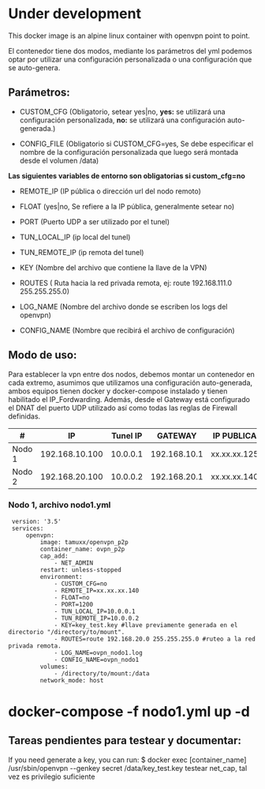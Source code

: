 # Under development

This docker image is an alpine linux container with openvpn point to point.

El contenedor tiene dos modos, mediante los parámetros del yml podemos optar por utilizar una configuración personalizada o una configuración que se auto-genera.

## Parámetros:

- CUSTOM_CFG (Obligatorio, setear yes|no, **yes:** se utilizará una configuración personalizada, **no:** se utilizará una configuración auto-generada.)

- CONFIG_FILE (Obligatorio si CUSTOM_CFG=yes, Se debe especificar el nombre de la configuración personalizada que luego será montada desde el volumen /data)

**Las siguientes variables de entorno son obligatorias si custom_cfg=no**

- REMOTE_IP (IP pública o dirección url del nodo remoto)

- FLOAT (yes|no, Se refiere a la IP pública, generalmente setear no)

- PORT (Puerto UDP a ser utilizado por el tunel)

- TUN_LOCAL_IP (ip local del tunel)

- TUN_REMOTE_IP (ip remota del tunel)

- KEY (Nombre del archivo que contiene la llave de la VPN)

- ROUTES ( Ruta hacia la red privada remota, ej: route 192.168.111.0 255.255.255.0)

- LOG_NAME (Nombre del archivo donde se escriben los logs del openvpn)

- CONFIG_NAME (Nombre que recibirá el archivo de configuración)


## Modo de uso:
Para establecer la vpn entre dos nodos, debemos montar un contenedor en cada extremo, asumimos que utilizamos una configuración auto-generada, ambos equipos tienen docker y docker-compose instalado y tienen habilitado el IP_Fordwarding. Además, desde el Gateway está configurado el DNAT del puerto UDP utilizado así como todas las reglas de Firewall definidas.

|#| IP |Tunel IP|GATEWAY|IP PUBLICA|
|--|--|--|--|--|
|Nodo 1|192.168.10.100|10.0.0.1|192.168.10.1|xx.xx.xx.125|
|Nodo 2|192.168.20.100|10.0.0.2|192.168.20.1|xx.xx.xx.140|

### Nodo 1, archivo nodo1.yml
     version: '3.5'
     services:
         openvpn:
             image: tamuxx/openvpn_p2p
             container_name: ovpn_p2p
             cap_add:
                 - NET_ADMIN
             restart: unless-stopped
             environment:
                 - CUSTOM_CFG=no                 
                 - REMOTE_IP=xx.xx.xx.140 
                 - FLOAT=no 
                 - PORT=1200
                 - TUN_LOCAL_IP=10.0.0.1
                 - TUN_REMOTE_IP=10.0.0.2
                 - KEY=key_test.key #llave previamente generada en el directorio "/directory/to/mount".
                 - ROUTES=route 192.168.20.0 255.255.255.0 #ruteo a la red privada remota.
                 - LOG_NAME=ovpn_nodo1.log
                 - CONFIG_NAME=ovpn_nodo1
             volumes:
                 - /directory/to/mount:/data
             network_mode: host

# docker-compose -f nodo1.yml up -d





## Tareas pendientes para testear y documentar:
If you need generate a key, you can run: 
$ docker exec [container_name] /usr/sbin/openvpn --genkey secret /data/key_test.key
testear net_cap, tal vez es privilegio suficiente

